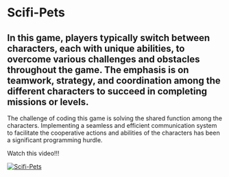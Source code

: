 # Scifi-Pets
 
## In this game, players typically switch between characters, each with unique abilities, to overcome various challenges and obstacles throughout the game. The emphasis is on teamwork, strategy, and coordination among the different characters to succeed in completing missions or levels.

The challenge of coding this game is solving the shared function among the characters. Implementing a seamless and efficient communication system to facilitate the cooperative actions and abilities of the characters has been a significant programming hurdle.

Watch this video!!!

[![Scifi-Pets](https://img.youtube.com/vi/jNM_5yvTRNw/0.jpg)](https://youtu.be/jNM_5yvTRNw)

